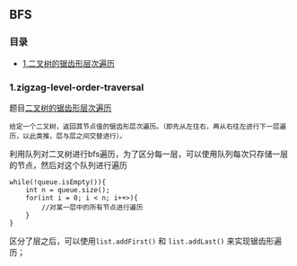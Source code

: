 ## BFS
### 目录
* [1.二叉树的锯齿形层次遍历](#1zigzag-level-order-traversal)

### 1.zigzag-level-order-traversal
题目[二叉树的锯齿形层次遍历](https://leetcode-cn.com/problems/binary-tree-zigzag-level-order-traversal/)
```
给定一个二叉树，返回其节点值的锯齿形层次遍历。（即先从左往右，再从右往左进行下一层遍历，以此类推，层与层之间交替进行）。
```
利用队列对二叉树进行bfs遍历，为了区分每一层，可以使用队列每次只存储一层的节点，然后对这个队列进行遍历
```
while(!queue.isEmpty()){
    int n = queue.size();
    for(int i = 0; i < n; i++>){
        //对某一层中的所有节点进行遍历
    }
}
```
区分了层之后，可以使用`list.addFirst()` 和 `list.addLast()` 来实现锯齿形遍历；
